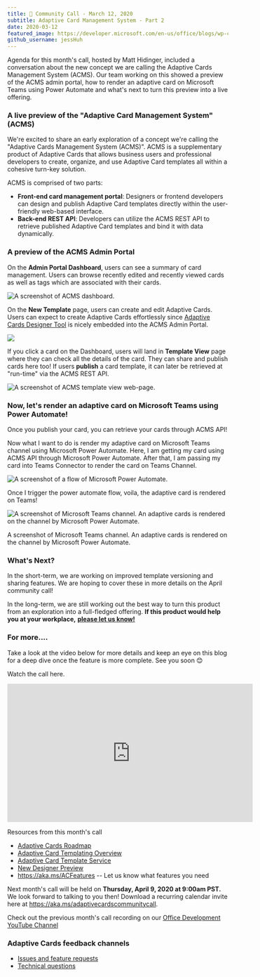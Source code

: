 ```yaml
---
title: 📣 Community Call - March 12, 2020
subtitle: Adaptive Card Management System - Part 2
date: 2020-03-12
featured_image: https://developer.microsoft.com/en-us/office/blogs/wp-content/uploads/2020/03/New-Template-960x540.png
github_username: jessHuh
---
```


Agenda for this month's call, hosted by Matt Hidinger, included a conversation about the new concept we are calling the Adaptive Cards Management System (ACMS). Our team working on this showed a preview of the ACMS admin portal, how to render an adaptive card on Microsoft Teams using Power Automate and what's next to turn this preview into a live offering.

### A live preview of the "Adaptive Card Management System" (ACMS)

We're excited to share an early exploration of a concept we're calling the "Adaptive Cards Management System (ACMS)". ACMS is a supplementary product of Adaptive Cards that allows business users and professional developers to create, organize, and use Adaptive Card templates all within a cohesive turn-key solution.

ACMS is comprised of two parts:

-   **Front-end card management portal**: Designers or frontend developers can design and publish Adaptive Card templates directly within the user-friendly web-based interface.
-   **Back-end REST API**: Developers can utilize the ACMS REST API to retrieve published Adaptive Card templates and bind it with data dynamically.

### A preview of the ACMS Admin Portal

On the **Admin Portal Dashboard**, users can see a summary of card management. Users can browse recently edited and recently viewed cards as well as tags which are associated with their cards.

![A screenshot of ACMS dashboard.](https://developer.microsoft.com/en-us/office/blogs/wp-content/uploads/2020/03/New-Template-1024x577.png)

On the **New Template** page, users can create and edit Adaptive Cards. Users can expect to create Adaptive Cards effortlessly since [Adaptive Cards Designer Tool](https://adaptivecards.io/designer/) is nicely embedded into the ACMS Admin Portal.

![](https://developer.microsoft.com/en-us/office/blogs/wp-content/uploads/2020/03/A-screenshot-1024x522.png)

If you click a card on the Dashboard, users will land in **Template View** page where they can check all the details of the card. They can share and publish cards here too! If users **publish** a card template, it can later be retrieved at "run-time" via the ACMS REST API.

![A screenshot of ACMS template view web-page.](https://developer.microsoft.com/en-us/office/blogs/wp-content/uploads/2020/03/ACMS-template-1024x578.png)

### Now, let's render an adaptive card on Microsoft Teams using Power Automate!

Once you publish your card, you can retrieve your cards through ACMS API!

Now what I want to do is render my adaptive card on Microsoft Teams channel using Microsoft Power Automate. Here, I am getting my card using ACMS API through Microsoft Power Automate. After that, I am passing my card into Teams Connector to render the card on Teams Channel.

![A screenshot of a flow of Microsoft Power Automate.](https://developer.microsoft.com/en-us/office/blogs/wp-content/uploads/2020/03/Microsoft-Power-1024x507.png)

Once I trigger the power automate flow, voila, the adaptive card is rendered on Teams!

![A screenshot of Microsoft Teams channel. An adaptive cards is rendered on the channel by Microsoft Power Automate. ](https://developer.microsoft.com/en-us/office/blogs/wp-content/uploads/2020/03/Microsoft-Teams-3-1024x567.png)

A screenshot of Microsoft Teams channel. An adaptive cards is rendered on the channel by Microsoft Power Automate.

### What's Next?

In the short-term, we are working on improved template versioning and sharing features. We are hoping to cover these in more details on the April community call!

In the long-term, we are still working out the best way to turn this product from an exploration into a full-fledged offering. **If this product would help you at your workplace,** [**please let us know!**](https://portal.productboard.com/adaptivecards/1-adaptive-cards-features/c/55-card-author-services)

### For more....

Take a look at the video below for more details and keep an eye on this blog for a deep dive once the feature is more complete. See you soon 😊

Watch the call here.

<iframe width="560" height="315" title="Adaptive Cards Community Call-March 2020" src="https://www.youtube.com/embed/l4PGXwzvVac" frameborder="0" allow="accelerometer; autoplay; encrypted-media; gyroscope; picture-in-picture" allowfullscreen="allowfullscreen"></iframe>

Resources from this month's call

-   [Adaptive Cards Roadmap](https://aka.ms/ACRoadmap)
-   [Adaptive Card Templating Overview](https://docs.microsoft.com/en-us/adaptive-cards/templating/)
-   [Adaptive Card Template Service](https://docs.microsoft.com/en-us/adaptive-cards/templating/service)
-   [New Designer Preview](https://adaptivecardsci.z5.web.core.windows.net/pr/3508/designer/?preview=1)
-   <https://aka.ms/ACFeatures> -- Let us know what features you need

Next month's call will be held on **Thursday, April 9, 2020 at 9:00am PST.** We look forward to talking to you then! Download a recurring calendar invite here at <https://aka.ms/adaptivecardscommunitycall>.

Check out the previous month's call recording on our [Office Development YouTube Channel](https://na01.safelinks.protection.outlook.com/?url=https%3A%2F%2Fwww.youtube.com%2Fchannel%2FUCV_6HOhwxYLXAGd-JOqKPoQ&data=04%7C01%7Cv-chargr%40microsoft.com%7Cbaeead6e3a844690785d08d56d9e6864%7Cee3303d7fb734b0c8589bcd847f1c277%7C1%7C0%7C636535449508737676%7CUnknown%7CTWFpbGZsb3d8eyJWIjoiMC4wLjAwMDAiLCJQIjoiV2luMzIiLCJBTiI6Ik1haWwifQ%3D%3D%7C-2&sdata=emAMNFO82YoWjc2hnXShDlBPRR3jOPxAAfJLTKozgYk%3D&reserved=0)

### Adaptive Cards feedback channels

-   [Issues and feature requests](https://github.com/Microsoft/AdaptiveCards/issues)
-   [Technical questions](https://stackoverflow.com/questions/tagged/adaptive-cards)
